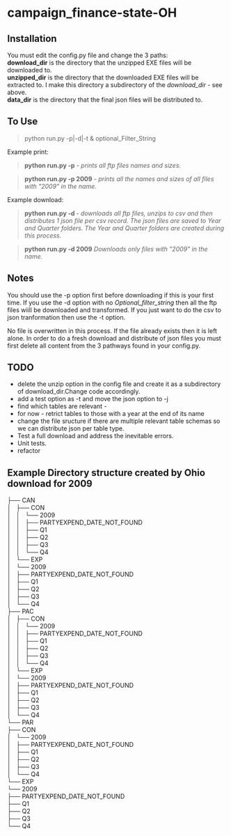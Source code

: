 campaign_finance-state-OH
=========================

Installation
------------
You must edit the config.py file and change the 3 paths:<br>
<b>download_dir</b> is the directory that the unzipped EXE files will be downloaded to.<br>
<b>unzipped_dir</b> is the directory that the downloaded EXE files will be extracted to. I make this directory a subdirectory of the <em>download_dir</em> - see above.<br>
<b>data_dir</b> is the directory that the final json files will be distributed to. 


To Use 
------
<blockquote>python run.py -p<print list>|-d<download>|-t<transform> & optional_Filter_String</blockquote>

Example print:
<blockquote><b>python run.py -p</b> <i> - prints all ftp files names and sizes.</i></blockquote>

<blockquote><b>python run.py -p 2009</b> 
<i>- prints all the names and sizes of all files with "2009" in the name.</i></blockquote>


Example download:
<blockquote><b>python run.py -d </b><i> - downloads all ftp files, unzips to csv and then distributes 1 json file per csv record. The json files are saved to Year and Quarter folders. The Year and Quarter folders are created during this process.</i></blockquote>   
<blockquote><b>python run.py -d 2009</b><i>
Downloads only files with "2009" in the name.</i></blockquote> 

Notes
-----
You should use the -p option first before downloading if this is your first time. If you use the -d option with no <em>Optional_filter_string</em> then all the ftp files wiill be downloaded and transformed. 
If you just want to do the csv to json tranformation then use the -t option. 

No file is overwritten in this process. If the file already exists then it is left alone. In order to do a fresh download and distribute of json files you must first delete all content from the 3 pathways found in your config.py.

TODO
----
<ul>
<li>delete the unzip option in the config file and create it as a subdirectory of download_dir.Change code accordingly.</li>
<li>add a test option as -t and move the json option to -j</li>
<li>find which tables are relevant - </li>
<li>for now - retrict tables to those with a year at the end of its name</li>
<li>change the file sructure if there are  multiple relevant table schemas so we can distribute json per table type.</li>
<li>Test a full download and address the inevitable errors.</li>
<li>Unit tests.</li>
<li>refactor</li>
</ul>


Example Directory structure created by Ohio download for 2009
--------------------------------------------------------------
├── CAN  
│   ├── CON  
│   │   └── 2009  
│   │       ├── PARTYEXPEND_DATE_NOT_FOUND  
│   │       ├── Q1  
│   │       ├── Q2  
│   │       ├── Q3  
│   │       └── Q4  
│   └── EXP  
│       └── 2009  
│           ├── PARTYEXPEND_DATE_NOT_FOUND  
│           ├── Q1  
│           ├── Q2  
│           ├── Q3  
│           └── Q4  
├── PAC  
│   ├── CON  
│   │   └── 2009  
│   │       ├── PARTYEXPEND_DATE_NOT_FOUND  
│   │       ├── Q1  
│   │       ├── Q2  
│   │       ├── Q3  
│   │       └── Q4  
│   └── EXP  
│       └── 2009  
│           ├── PARTYEXPEND_DATE_NOT_FOUND  
│           ├── Q1  
│           ├── Q2  
│           ├── Q3  
│           └── Q4  
└── PAR  
    ├── CON  
    │   └── 2009  
    │       ├── PARTYEXPEND_DATE_NOT_FOUND  
    │       ├── Q1  
    │       ├── Q2  
    │       ├── Q3  
    │       └── Q4  
    └── EXP  
        └── 2009  
            ├── PARTYEXPEND_DATE_NOT_FOUND  
            ├── Q1  
            ├── Q2  
            ├── Q3  
            └── Q4  

